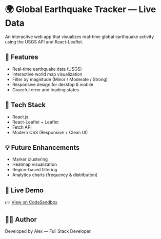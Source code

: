 # 🌍 Global Earthquake Tracker — Live Data

An interactive web app that visualizes real-time global earthquake activity using the USGS API and React-Leaflet.

## 🚀 Features

- Real-time earthquake data (USGS)
- Interactive world map visualization
- Filter by magnitude (Minor / Moderate / Strong)
- Responsive design for desktop & mobile
- Graceful error and loading states

## 🧰 Tech Stack

- React.js
- React-Leaflet + Leaflet
- Fetch API
- Modern CSS (Responsive + Clean UI)

## 💡 Future Enhancements

- Marker clustering
- Heatmap visualization
- Region-based filtering
- Analytics charts (frequency & distribution)

## 🔗 Live Demo

👉 [View on CodeSandbox](https://codesandbox.io/p/live/b67d385b-91ad-4bd3-82f3-d4e176b0f61a)

## 🧑‍💻 Author

Developed by Alex — Full Stack Developer.
